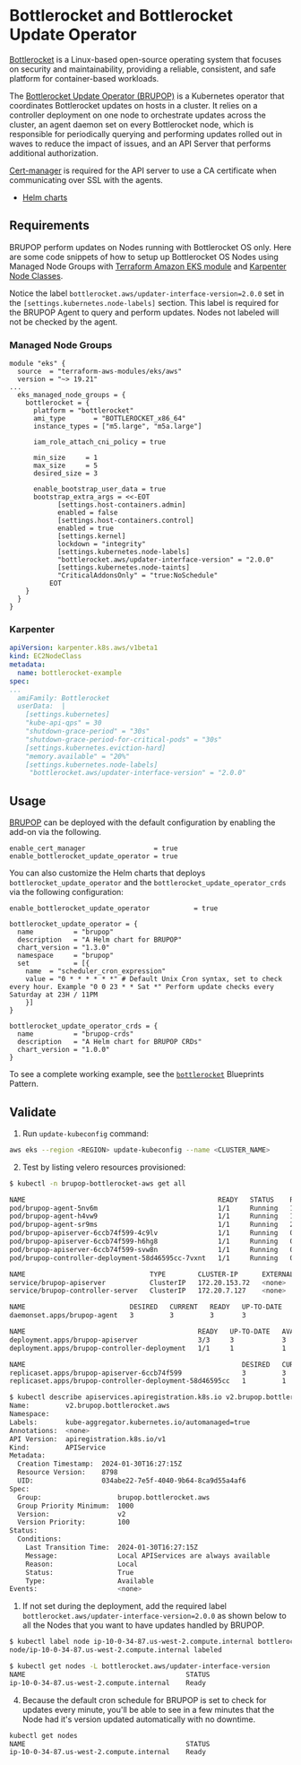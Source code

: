 # Bottlerocket and Bottlerocket Update Operator

[Bottlerocket](https://aws.amazon.com/bottlerocket/) is a Linux-based open-source operating system that focuses on security and maintainability, providing a reliable, consistent, and safe platform for container-based workloads.

The [Bottlerocket Update Operator (BRUPOP)](https://github.com/bottlerocket-os/bottlerocket-update-operator/tree/develop) is a Kubernetes operator that coordinates Bottlerocket updates on hosts in a cluster. It relies on a controller deployment on one node to orchestrate updates across the cluster, an agent daemon set on every Bottlerocket node, which is responsible for periodically querying and performing updates rolled out in waves to reduce the impact of issues, and an API Server that performs additional authorization.

[Cert-manager](https://cert-manager.io/) is required for the API server to use a CA certificate when communicating over SSL with the agents.

- [Helm charts](https://github.com/bottlerocket-os/bottlerocket-update-operator/tree/develop/deploy/charts)

## Requirements

BRUPOP perform updates on Nodes running with Bottlerocket OS only. Here are some code snippets of how to setup up Bottlerocket OS Nodes using Managed Node Groups with [Terraform Amazon EKS module](https://registry.terraform.io/modules/terraform-aws-modules/eks/aws/latest) and [Karpenter Node Classes](https://karpenter.sh/docs/concepts/nodeclasses/).

Notice the label `bottlerocket.aws/updater-interface-version=2.0.0` set in the `[settings.kubernetes.node-labels]` section. This label is required for the BRUPOP Agent to query and perform updates. Nodes not labeled will not be checked by the agent.

### Managed Node Groups

```hcl
module "eks" {
  source  = "terraform-aws-modules/eks/aws"
  version = "~> 19.21"
...
  eks_managed_node_groups = {
    bottlerocket = {
      platform = "bottlerocket"
      ami_type       = "BOTTLEROCKET_x86_64"
      instance_types = ["m5.large", "m5a.large"]
    
      iam_role_attach_cni_policy = true

      min_size     = 1
      max_size     = 5
      desired_size = 3

      enable_bootstrap_user_data = true
      bootstrap_extra_args = <<-EOT
            [settings.host-containers.admin]
            enabled = false
            [settings.host-containers.control]
            enabled = true
            [settings.kernel]
            lockdown = "integrity"
            [settings.kubernetes.node-labels]
            "bottlerocket.aws/updater-interface-version" = "2.0.0"
            [settings.kubernetes.node-taints]
            "CriticalAddonsOnly" = "true:NoSchedule"
          EOT
    }
  }
}
```

### Karpenter

```yaml
apiVersion: karpenter.k8s.aws/v1beta1
kind: EC2NodeClass
metadata:
  name: bottlerocket-example
spec:
...
  amiFamily: Bottlerocket
  userData:  |
    [settings.kubernetes]
    "kube-api-qps" = 30
    "shutdown-grace-period" = "30s"
    "shutdown-grace-period-for-critical-pods" = "30s"
    [settings.kubernetes.eviction-hard]
    "memory.available" = "20%"    
    [settings.kubernetes.node-labels]
     "bottlerocket.aws/updater-interface-version" = "2.0.0"
```

## Usage

[BRUPOP](https://github.com/aws-ia/terraform-aws-eks-blueprints-addons/) can be deployed with the default configuration by enabling the add-on via the following.

```hcl
enable_cert_manager                 = true
enable_bottlerocket_update_operator = true
```

You can also customize the Helm charts that deploys `bottlerocket_update_operator` and the `bottlerocket_update_operator_crds` via the following configuration:

```hcl
enable_bottlerocket_update_operator           = true

bottlerocket_update_operator = {
  name          = "brupop"
  description   = "A Helm chart for BRUPOP"
  chart_version = "1.3.0"
  namespace     = "brupop"
  set           = [{
    name  = "scheduler_cron_expression"
    value = "0 * * * * * *" # Default Unix Cron syntax, set to check every hour. Example "0 0 23 * * Sat *" Perform update checks every Saturday at 23H / 11PM
    }]
}

bottlerocket_update_operator_crds = {
  name          = "brupop-crds"
  description   = "A Helm chart for BRUPOP CRDs"
  chart_version = "1.0.0"
}
```

To see a complete working example, see the [`bottlerocket`](https://github.com/aws-ia/terraform-aws-eks-blueprints/tree/main/patterns/bottlerocket) Blueprints Pattern.

## Validate

1. Run `update-kubeconfig` command:

```bash
aws eks --region <REGION> update-kubeconfig --name <CLUSTER_NAME>
```

2. Test by listing velero resources provisioned:

```bash
$ kubectl -n brupop-bottlerocket-aws get all

NAME                                                READY   STATUS    RESTARTS      AGE
pod/brupop-agent-5nv6m                              1/1     Running   1 (33h ago)   33h
pod/brupop-agent-h4vw9                              1/1     Running   1 (33h ago)   33h
pod/brupop-agent-sr9ms                              1/1     Running   2 (33h ago)   33h
pod/brupop-apiserver-6ccb74f599-4c9lv               1/1     Running   0             33h
pod/brupop-apiserver-6ccb74f599-h6hg8               1/1     Running   0             33h
pod/brupop-apiserver-6ccb74f599-svw8n               1/1     Running   0             33h
pod/brupop-controller-deployment-58d46595cc-7vxnt   1/1     Running   0             33h

NAME                               TYPE        CLUSTER-IP      EXTERNAL-IP   PORT(S)   AGE
service/brupop-apiserver           ClusterIP   172.20.153.72   <none>        443/TCP   33h
service/brupop-controller-server   ClusterIP   172.20.7.127    <none>        80/TCP    33h

NAME                          DESIRED   CURRENT   READY   UP-TO-DATE   AVAILABLE   NODE SELECTOR   AGE
daemonset.apps/brupop-agent   3         3         3       3            3           <none>          33h

NAME                                           READY   UP-TO-DATE   AVAILABLE   AGE
deployment.apps/brupop-apiserver               3/3     3            3           33h
deployment.apps/brupop-controller-deployment   1/1     1            1           33h

NAME                                                      DESIRED   CURRENT   READY   AGE
replicaset.apps/brupop-apiserver-6ccb74f599               3         3         3       33h
replicaset.apps/brupop-controller-deployment-58d46595cc   1         1         1       33h

$ kubectl describe apiservices.apiregistration.k8s.io v2.brupop.bottlerocket.aws 
Name:         v2.brupop.bottlerocket.aws
Namespace:    
Labels:       kube-aggregator.kubernetes.io/automanaged=true
Annotations:  <none>
API Version:  apiregistration.k8s.io/v1
Kind:         APIService
Metadata:
  Creation Timestamp:  2024-01-30T16:27:15Z
  Resource Version:    8798
  UID:                 034abe22-7e5f-4040-9b64-8ca9d55a4af6
Spec:
  Group:                   brupop.bottlerocket.aws
  Group Priority Minimum:  1000
  Version:                 v2
  Version Priority:        100
Status:
  Conditions:
    Last Transition Time:  2024-01-30T16:27:15Z
    Message:               Local APIServices are always available
    Reason:                Local
    Status:                True
    Type:                  Available
Events:                    <none>
```

1. If not set during the deployment, add the required label `bottlerocket.aws/updater-interface-version=2.0.0` as shown below to all the Nodes that you want to have updates handled by BRUPOP.

```bash
$ kubectl label node ip-10-0-34-87.us-west-2.compute.internal bottlerocket.aws/updater-interface-version=2.0.0
node/ip-10-0-34-87.us-west-2.compute.internal labeled

$ kubectl get nodes -L bottlerocket.aws/updater-interface-version                                              
NAME                                        STATUS                     ROLES    AGE   VERSION               UPDATER-INTERFACE-VERSION
ip-10-0-34-87.us-west-2.compute.internal    Ready                      <none>   34h   v1.28.1-eks-d91a302   2.0.0
```

4. Because the default cron schedule for BRUPOP is set to check for updates every minute, you'll be able to see in a few minutes that the Node had it's version updated automatically with no downtime.

```bash
kubectl get nodes 
NAME                                        STATUS                     ROLES    AGE   VERSION             
ip-10-0-34-87.us-west-2.compute.internal    Ready                      <none>   34h   v1.28.4-eks-d91a302 
```
